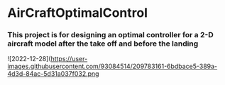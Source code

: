 # AirCraftOptimalControl
### This project is for designing an optimal controller for a 2-D aircraft model after the take off and before the landing
![2022-12-28](https://user-images.githubusercontent.com/93084514/209783161-6bdbace5-389a-4d3d-84ac-5d31a037f032.png
